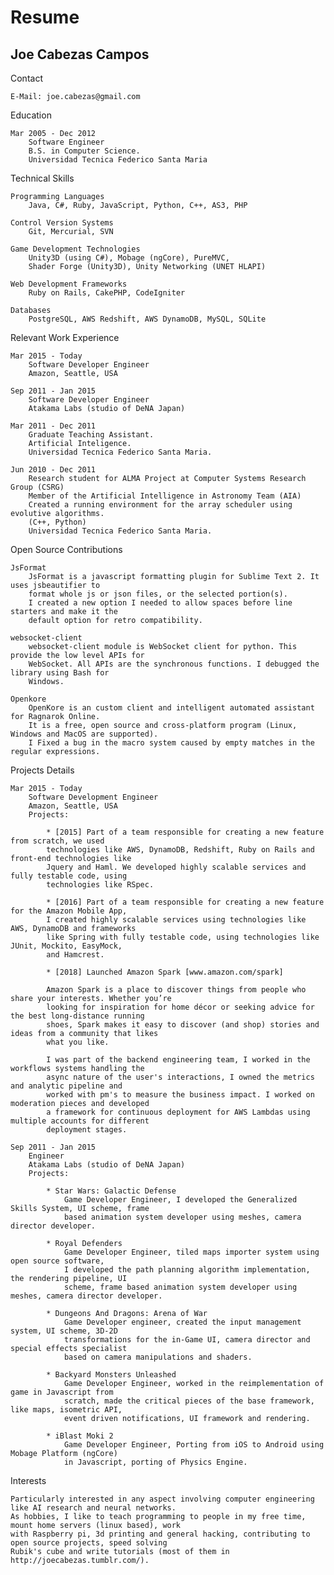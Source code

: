 Resume
================

Joe Cabezas Campos
------------------

Contact

	E-Mail: joe.cabezas@gmail.com

Education

	Mar 2005 - Dec 2012
		Software Engineer
		B.S. in Computer Science.
		Universidad Tecnica Federico Santa Maria

Technical Skills

	Programming Languages
		Java, C#, Ruby, JavaScript, Python, C++, AS3, PHP

	Control Version Systems
		Git, Mercurial, SVN

	Game Development Technologies
		Unity3D (using C#), Mobage (ngCore), PureMVC,
		Shader Forge (Unity3D), Unity Networking (UNET HLAPI)

	Web Development Frameworks
		Ruby on Rails, CakePHP, CodeIgniter

	Databases
		PostgreSQL, AWS Redshift, AWS DynamoDB, MySQL, SQLite

Relevant Work Experience

	Mar 2015 - Today
		Software Developer Engineer
		Amazon, Seattle, USA

	Sep 2011 - Jan 2015
		Software Developer Engineer
		Atakama Labs (studio of DeNA Japan)

	Mar 2011 - Dec 2011
		Graduate Teaching Assistant.
		Artificial Inteligence.
		Universidad Tecnica Federico Santa Maria.

	Jun 2010 - Dec 2011
		Research student for ALMA Project at Computer Systems Research Group (CSRG)
		Member of the Artificial Intelligence in Astronomy Team (AIA)
		Created a running environment for the array scheduler using evolutive algorithms.
		(C++, Python)
		Universidad Tecnica Federico Santa Maria.

Open Source Contributions

	JsFormat
		JsFormat is a javascript formatting plugin for Sublime Text 2. It uses jsbeautifier to
		format whole js or json files, or the selected portion(s).
		I created a new option I needed to allow spaces before line starters and make it the
		default option for retro compatibility.

	websocket-client
		websocket-client module is WebSocket client for python. This provide the low level APIs for
		WebSocket. All APIs are the synchronous functions. I debugged the library using Bash for
		Windows.

	Openkore
		OpenKore is an custom client and intelligent automated assistant for Ragnarok Online.
		It is a free, open source and cross-platform program (Linux, Windows and MacOS are supported).
		I Fixed a bug in the macro system caused by empty matches in the regular expressions.

Projects Details

	Mar 2015 - Today
		Software Development Engineer
		Amazon, Seattle, USA
		Projects:

			* [2015] Part of a team responsible for creating a new feature from scratch, we used
			technologies like AWS, DynamoDB, Redshift, Ruby on Rails and front-end technologies like
			Jquery and Haml. We developed highly scalable services and fully testable code, using
			technologies like RSpec.

			* [2016] Part of a team responsible for creating a new feature for the Amazon Mobile App,
			I created highly scalable services using technologies like AWS, DynamoDB and frameworks
			like Spring with fully testable code, using technologies like JUnit, Mockito, EasyMock,
			and Hamcrest.

			* [2018] Launched Amazon Spark [www.amazon.com/spark]

			Amazon Spark is a place to discover things from people who share your interests. Whether you’re
			looking for inspiration for home décor or seeking advice for the best long-distance running
			shoes, Spark makes it easy to discover (and shop) stories and ideas from a community that likes
			what you like.

			I was part of the backend engineering team, I worked in the workflows systems handling the
			async nature of the user's interactions, I owned the metrics and analytic pipeline and
			worked with pm's to measure the business impact. I worked on moderation pieces and developed
			a framework for continuous deployment for AWS Lambdas using multiple accounts for different
			deployment stages.

	Sep 2011 - Jan 2015
		Engineer
		Atakama Labs (studio of DeNA Japan)
		Projects:

			* Star Wars: Galactic Defense
				Game Developer Engineer, I developed the Generalized Skills System, UI scheme, frame
				based animation system developer using meshes, camera director developer.

			* Royal Defenders
				Game Developer Engineer, tiled maps importer system using open source software,
				I developed the path planning algorithm implementation, the rendering pipeline,	UI
				scheme, frame based animation system developer using meshes, camera director developer.

			* Dungeons And Dragons: Arena of War
				Game Developer engineer, created the input management system, UI scheme, 3D-2D
				transformations for the in-Game UI, camera director and special effects specialist
				based on camera manipulations and shaders.

			* Backyard Monsters Unleashed
				Game Developer Engineer, worked in the reimplementation of game in Javascript from
				scratch, made the critical pieces of the base framework, like maps, isometric API,
				event driven notifications, UI framework and rendering.

			* iBlast Moki 2
				Game Developer Engineer, Porting from iOS to Android using Mobage Platform (ngCore)
				in Javascript, porting of Physics Engine.

Interests

	Particularly interested in any aspect involving computer engineering like AI research and neural networks.
	As hobbies, I like to teach programming to people in my free time, mount home servers (linux based), work
	with Raspberry pi, 3d printing and general hacking, contributing to open source projects, speed solving
	Rubik's cube and write tutorials (most of them in http://joecabezas.tumblr.com/).